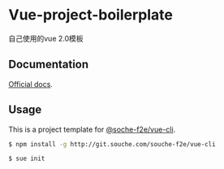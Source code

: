 # Vue-project-boilerplate

自己使用的vue 2.0模板

## Documentation

[Official docs](http://vuejs-templates.github.io/webpack).

## Usage

This is a project template for [@soche-f2e/vue-cli](http://git.souche.com/souche-f2e/vue-cli).

``` bash
$ npm install -g http://git.souche.com/souche-f2e/vue-cli

$ sue init
```


